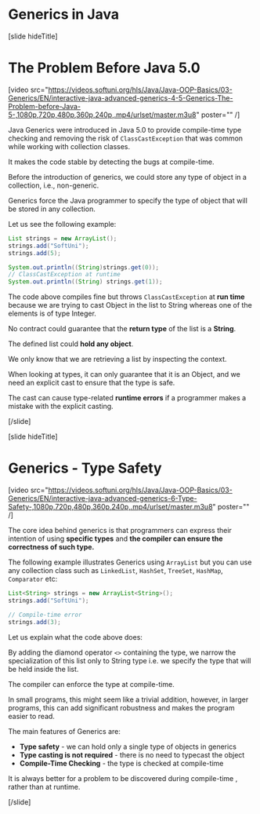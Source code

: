 # Generics in Java

[slide hideTitle]

# The Problem Before Java 5.0

[video src="https://videos.softuni.org/hls/Java/Java-OOP-Basics/03-Generics/EN/interactive-java-advanced-generics-4-5-Generics-The-Problem-before-Java-5-,1080p,720p,480p,360p,240p,.mp4/urlset/master.m3u8" poster="" /]

Java Generics were introduced in Java 5.0 to provide compile-time type checking and removing the risk of `ClassCastException` that was common while working with collection classes.

It makes the code stable by detecting the bugs at compile-time.

Before the introduction of generics, we could store any type of object in a collection, i.e., non-generic. 

Generics force the Java programmer to specify the type of object that will be stored in any collection.

Let us see the following example:

```java live
List strings = new ArrayList();
strings.add("SoftUni");
strings.add(5);

System.out.println((String)strings.get(0));
// ClassCastException at runtime
System.out.println((String) strings.get(1));
```

The code above compiles fine but throws `ClassCastException` at **run time** because we are trying to cast Object in the list to String whereas one of the elements is of type Integer.

No contract could guarantee that the **return type** of the list is a **String**. 

The defined list could **hold any object**. 

We only know that we are retrieving a list by inspecting the context. 

When looking at types, it can only guarantee that it is an Object, and we need an explicit cast to ensure that the type is safe.

The cast can cause type-related **runtime errors** if a programmer makes a mistake with the explicit casting.

[/slide]

[slide hideTitle]

# Generics - Type Safety

[video src="https://videos.softuni.org/hls/Java/Java-OOP-Basics/03-Generics/EN/interactive-java-advanced-generics-6-Type-Safety-,1080p,720p,480p,360p,240p,.mp4/urlset/master.m3u8" poster="" /]

The core idea behind generics is that programmers can express their intention of using **specific types** and **the compiler can ensure the correctness of such type.**

The following example illustrates Generics using `ArrayList` but you can use any collection class such as `LinkedList`, `HashSet`, `TreeSet`, `HashMap`, `Comparator` etc:

```java
List<String> strings = new ArrayList<String>();
strings.add("SoftUni");

// Compile-time error
strings.add(3); 
```

Let us explain what the code above does:

By adding the diamond operator `<>` containing the type, we narrow the specialization of this list only to String type i.e. we specify the type that will be held inside the list. 

The compiler can enforce the type at compile-time.

In small programs, this might seem like a trivial addition, however, in larger programs, this can add significant robustness and makes the program easier to read.

The main features of Generics are:

- **Type safety** - we can hold only a single type of objects in generics
- **Type casting is not required** - there is no need to typecast the object
- **Compile-Time Checking** - the type is checked at compile-time

It is always better for a problem to be discovered during compile-time , rather than at runtime. 

[/slide]
